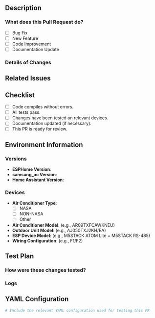 ## Description

### What does this Pull Request do?
<!-- Provide a short summary of the changes made. -->
- [ ] Bug Fix
- [ ] New Feature
- [ ] Code Improvement
- [ ] Documentation Update

### Details of Changes
<!-- List the key changes or updates in this PR. Include any relevant issue numbers, if applicable. -->

## Related Issues
<!-- If this PR addresses an existing issue, link it here (e.g., Fixes #123). If this PR does not relate to an issue, leave this section empty. -->

## Checklist

- [ ] Code compiles without errors.
- [ ] All tests pass.
- [ ] Changes have been tested on relevant devices.
- [ ] Documentation updated (if necessary).
- [ ] This PR is ready for review.

## Environment Information

### Versions
- **ESPHome Version**: 
- **samsung_ac Version**: 
- **Home Assistant Version**: 

### Devices
- **Air Conditioner Type**: 
  - [ ] NASA
  - [ ] NON-NASA
  - [ ] Other
- **Air Conditioner Model**: (e.g., AR09TXFCAWKNEU)
- **Outdoor Unit Model**: (e.g., AJ050TXJ2KH/EA)
- **ESP Device Model**: (e.g., M5STACK ATOM Lite + M5STACK RS-485)
- **Wiring Configuration**: (e.g., F1/F2)

## Test Plan

### How were these changes tested?
<!-- Describe how you tested your changes. Include details on the environment, devices used, and test cases. -->

### Logs
<!-- Include relevant logs that show the changes in action (both ESPHome and Home Assistant logs). -->

## YAML Configuration
```yaml
# Include the relevant YAML configuration used for testing this PR
```
